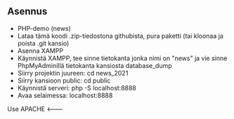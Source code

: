 ## Asennus

- PHP-demo (news)
- Lataa tämä koodi .zip-tiedostona githubista, pura paketti  (tai kloonaa ja poista .git kansio)
- Asenna XAMPP
- Käynnistä XAMPP, tee sinne tietokanta jonka nimi on "news" ja vie sinne PhpMyAdminillä tietokanta kansiosta database_dump
- Siirry projektin juureen: cd news_2021
- Siirry kansioon public: cd public
- Käynnistä serveri: php -S localhost:8888
- Avaa selaimessa: localhost:8888



Use
APACHE <---
